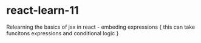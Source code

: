 # react-learn-11

Relearning the basics of jsx in react 
    - embeding expressions { this can take funcitons expressions and conditional logic }
